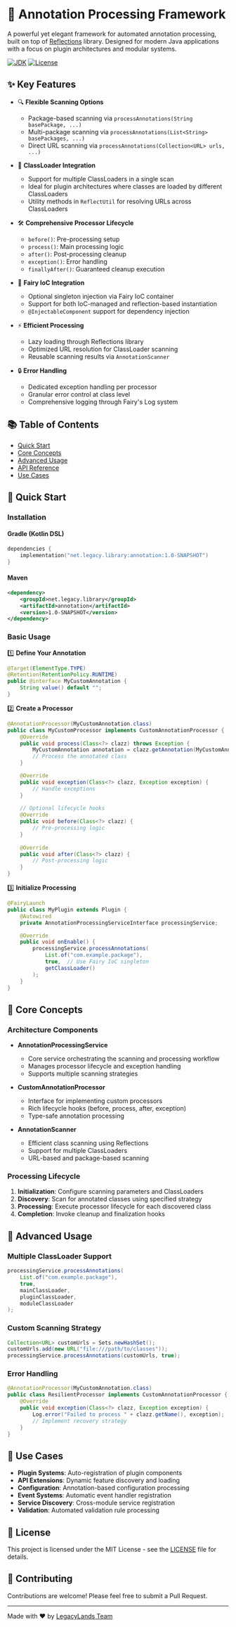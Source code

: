 # 🎯 Annotation Processing Framework

A powerful yet elegant framework for automated annotation processing, built on top of [Reflections](https://github.com/ronmamo/reflections) library. Designed for modern Java applications with a focus on plugin architectures and modular systems.

[![JDK](https://img.shields.io/badge/JDK-17%2B-blue.svg)](https://www.oracle.com/java/technologies/javase/jdk17-archive-downloads.html)
[![License](https://img.shields.io/badge/license-MIT-green.svg)](../LICENSE)

## ✨ Key Features

- 🔍 **Flexible Scanning Options**
  - Package-based scanning via `processAnnotations(String basePackage, ...)`
  - Multi-package scanning via `processAnnotations(List<String> basePackages, ...)`
  - Direct URL scanning via `processAnnotations(Collection<URL> urls, ...)`

- 🔌 **ClassLoader Integration**
  - Support for multiple ClassLoaders in a single scan
  - Ideal for plugin architectures where classes are loaded by different ClassLoaders
  - Utility methods in `ReflectUtil` for resolving URLs across ClassLoaders

- 🛠 **Comprehensive Processor Lifecycle**
  - `before()`: Pre-processing setup
  - `process()`: Main processing logic
  - `after()`: Post-processing cleanup
  - `exception()`: Error handling
  - `finallyAfter()`: Guaranteed cleanup execution

- 🎯 **Fairy IoC Integration**
  - Optional singleton injection via Fairy IoC container
  - Support for both IoC-managed and reflection-based instantiation
  - `@InjectableComponent` support for dependency injection

- ⚡️ **Efficient Processing**
  - Lazy loading through Reflections library
  - Optimized URL resolution for ClassLoader scanning
  - Reusable scanning results via `AnnotationScanner`

- 🔒 **Error Handling**
  - Dedicated exception handling per processor
  - Granular error control at class level
  - Comprehensive logging through Fairy's Log system

## 📚 Table of Contents

- [Quick Start](#-quick-start)
- [Core Concepts](#-core-concepts)
- [Advanced Usage](#-advanced-usage)
- [API Reference](#-api-reference)
- [Use Cases](#-use-cases)

## 🚀 Quick Start

### Installation

#### Gradle (Kotlin DSL)
```kotlin
dependencies {
    implementation("net.legacy.library:annotation:1.0-SNAPSHOT")
}
```

#### Maven
```xml
<dependency>
    <groupId>net.legacy.library</groupId>
    <artifactId>annotation</artifactId>
    <version>1.0-SNAPSHOT</version>
</dependency>
```

### Basic Usage

1️⃣ **Define Your Annotation**
```java
@Target(ElementType.TYPE)
@Retention(RetentionPolicy.RUNTIME)
public @interface MyCustomAnnotation {
    String value() default "";
}
```

2️⃣ **Create a Processor**
```java
@AnnotationProcessor(MyCustomAnnotation.class)
public class MyCustomProcessor implements CustomAnnotationProcessor {
    @Override
    public void process(Class<?> clazz) throws Exception {
        MyCustomAnnotation annotation = clazz.getAnnotation(MyCustomAnnotation.class);
        // Process the annotated class
    }

    @Override
    public void exception(Class<?> clazz, Exception exception) {
        // Handle exceptions
    }
    
    // Optional lifecycle hooks
    @Override
    public void before(Class<?> clazz) {
        // Pre-processing logic
    }
    
    @Override
    public void after(Class<?> clazz) {
        // Post-processing logic
    }
}
```

3️⃣ **Initialize Processing**
```java
@FairyLaunch
public class MyPlugin extends Plugin {
    @Autowired
    private AnnotationProcessingServiceInterface processingService;

    @Override
    public void onEnable() {
        processingService.processAnnotations(
            List.of("com.example.package"),
            true,  // Use Fairy IoC singleton
            getClassLoader()
        );
    }
}
```

## 🎯 Core Concepts

### Architecture Components

- **AnnotationProcessingService**
  - Core service orchestrating the scanning and processing workflow
  - Manages processor lifecycle and exception handling
  - Supports multiple scanning strategies

- **CustomAnnotationProcessor**
  - Interface for implementing custom processors
  - Rich lifecycle hooks (before, process, after, exception)
  - Type-safe annotation processing

- **AnnotationScanner**
  - Efficient class scanning using Reflections
  - Support for multiple ClassLoaders
  - URL-based and package-based scanning

### Processing Lifecycle

1. **Initialization**: Configure scanning parameters and ClassLoaders
2. **Discovery**: Scan for annotated classes using specified strategy
3. **Processing**: Execute processor lifecycle for each discovered class
4. **Completion**: Invoke cleanup and finalization hooks

## 🔧 Advanced Usage

### Multiple ClassLoader Support

```java
processingService.processAnnotations(
    List.of("com.example.package"),
    true,
    mainClassLoader,
    pluginClassLoader,
    moduleClassLoader
);
```

### Custom Scanning Strategy

```java
Collection<URL> customUrls = Sets.newHashSet();
customUrls.add(new URL("file:///path/to/classes"));
processingService.processAnnotations(customUrls, true);
```

### Error Handling

```java
@AnnotationProcessor(MyCustomAnnotation.class)
public class ResilientProcessor implements CustomAnnotationProcessor {
    @Override
    public void exception(Class<?> clazz, Exception exception) {
        Log.error("Failed to process " + clazz.getName(), exception);
        // Implement recovery strategy
    }
}
```

## 🎯 Use Cases

- **Plugin Systems**: Auto-registration of plugin components
- **API Extensions**: Dynamic feature discovery and loading
- **Configuration**: Annotation-based configuration processing
- **Event Systems**: Automatic event handler registration
- **Service Discovery**: Cross-module service registration
- **Validation**: Automated validation rule processing

## 📄 License

This project is licensed under the MIT License - see the [LICENSE](../LICENSE) file for details.

## 🤝 Contributing

Contributions are welcome! Please feel free to submit a Pull Request.

---

Made with ❤️ by [LegacyLands Team](https://github.com/LegacyLands)

